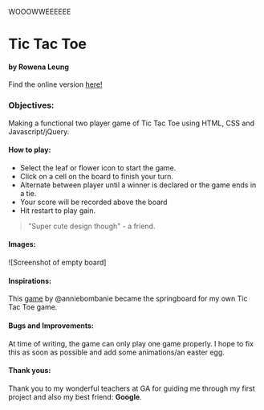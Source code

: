 WOOOWWEEEEEE

# Tic Tac Toe

#### by Rowena Leung

Find the online version [here!](https://roweeena.github.io/ga-project0/)

### Objectives:

Making a functional two player game of Tic Tac Toe using HTML, CSS and Javascript/jQuery.

#### How to play:

- Select the leaf or flower icon to start the game.
- Click on a cell on the board to finish your turn.
- Alternate between player until a winner is declared or the game ends in a tie.
- Your score will be recorded above the board
- Hit restart to play gain.

> "Super cute design though" - a friend.

#### Images:

![Screenshot of empty board]

#### Inspirations:
This [game](https://codepen.io/anniebombanie/pen/NWNEGXZ?editors=0010) by @anniebombanie became the springboard for my own Tic Tac Toe game.

#### Bugs and Improvements:

At time of writing, the game can only play one game properly. I hope to fix this as soon as possible and add some animations/an easter egg.

#### Thank yous:

Thank you to my wonderful teachers at GA for guiding me through my first project and also my best friend: **Google**.
